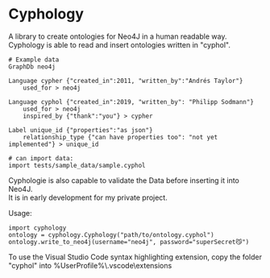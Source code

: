 # Cyphology

A library to create ontologies for Neo4J in a human readable way.  
Cyphology is able to read and insert ontologies written in "cyphol".  

```
# Example data  
GraphDb neo4j  

Language cypher {"created_in":2011, "written_by":"Andrés Taylor"}	
	used_for > neo4j
  
Language cyphol {"created_in":2019, "written_by": "Philipp Sodmann"}
	used_for > neo4j
	inspired_by {"thank":"you"} > cypher
	
Label unique_id {"properties":"as json"}
	relationship_type {"can have properties too": "not yet implemented"} > unique_id
	
# can import data:
import tests/sample_data/sample.cyphol
```

Cyphologie is also capable to validate the Data before inserting it into Neo4J.  
It is in early development for my private project.

Usage:

```
import cyphology
ontology = cyphology.Cyphology("path/to/ontology.cyphol")
ontology.write_to_neo4j(username="neo4j", password="superSecret😼")
```

To use the Visual Studio Code syntax highlighting extension, copy the folder "cyphol" into %UserProfile%\\.vscode\extensions
